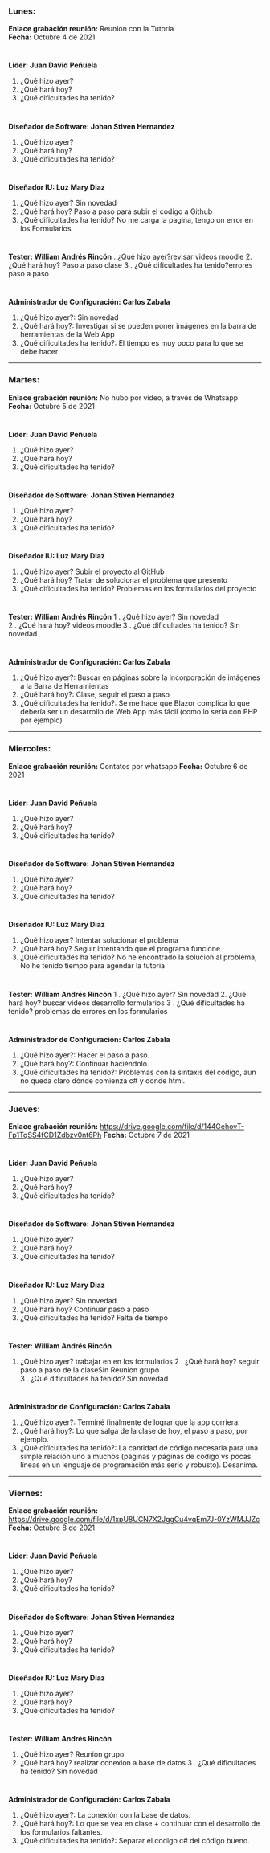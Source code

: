 ### Lunes:
**Enlace grabación reunión:** Reunión con la Tutoría  
**Fecha:** Octubre 4 de 2021
#
**Lider: Juan David Peñuela**
  1. ¿Qué hizo ayer? 
  2. ¿Qué hará hoy? 
  3. ¿Qué dificultades ha tenido? 
#
**Diseñador de Software: Johan Stiven Hernandez**
  1. ¿Qué hizo ayer? 
  2. ¿Qué hará hoy? 
  3. ¿Qué dificultades ha tenido? 
#
**Diseñador IU: Luz Mary Diaz**
  1. ¿Qué hizo ayer? Sin novedad
  2. ¿Qué hará hoy? Paso a paso para subir el codigo a Github
  3. ¿Qué dificultades ha tenido? No me carga la pagina, tengo un error en los Formularios
#
**Tester: William Andrés Rincón**
  . ¿Qué hizo ayer?revisar videos moodle
  2.¿Qué hará hoy? Paso a paso  clase
  3 . ¿Qué dificultades ha tenido?errores paso a paso
#
**Administrador de Configuración: Carlos Zabala**
  1. ¿Qué hizo ayer?: Sin novedad
  2. ¿Qué hará hoy?: Investigar si se pueden poner imágenes en la barra de herramientas de la Web App
  3. ¿Qué dificultades ha tenido?: El tiempo es muy poco para lo que se debe hacer
****************************************************************************************************
### Martes:
**Enlace grabación reunión:** No hubo por video, a través de Whatsapp
**Fecha:** Octubre 5 de 2021
#
**Lider: Juan David Peñuela**
  1. ¿Qué hizo ayer? 
  2. ¿Qué hará hoy? 
  3. ¿Qué dificultades ha tenido? 
#
**Diseñador de Software: Johan Stiven Hernandez**
  1. ¿Qué hizo ayer? 
  2. ¿Qué hará hoy? 
  3. ¿Qué dificultades ha tenido? 
#
**Diseñador IU: Luz Mary Diaz**
  1. ¿Qué hizo ayer? Subir el proyecto al GitHub
  2. ¿Qué hará hoy? Tratar de solucionar el problema que presento
  3. ¿Qué dificultades ha tenido? Problemas en los formularios del proyecto
#
**Tester: William Andrés Rincón**
  1 . ¿Qué hizo ayer?    Sin novedad      
  2 . ¿Qué hará hoy?  videos moodle
  3 . ¿Qué dificultades ha tenido?  Sin novedad
#
**Administrador de Configuración: Carlos Zabala**
  1. ¿Qué hizo ayer?: Buscar en páginas sobre la incorporación de imágenes a la Barra de Herramientas
  2. ¿Qué hará hoy?: Clase, seguir el paso a paso
  3. ¿Qué dificultades ha tenido?: Se me hace que Blazor complica lo que debería ser un desarrollo de Web App más fácil (como lo sería con PHP por ejemplo)
****************************************************************************************************
### Miercoles:
**Enlace grabación reunión:** Contatos por whatsapp
**Fecha:** Octubre 6 de 2021
#
**Lider: Juan David Peñuela**
  1. ¿Qué hizo ayer? 
  2. ¿Qué hará hoy? 
  3. ¿Qué dificultades ha tenido? 
#
**Diseñador de Software: Johan Stiven Hernandez**
  1. ¿Qué hizo ayer? 
  2. ¿Qué hará hoy? 
  3. ¿Qué dificultades ha tenido? 
#
**Diseñador IU: Luz Mary Diaz**
  1. ¿Qué hizo ayer? Intentar solucionar el problema
  2. ¿Qué hará hoy? Seguir intentando que el programa funcione
  3. ¿Qué dificultades ha tenido? No he encontrado la solucion al problema, No he tenido tiempo para agendar la tutoria
#
**Tester: William Andrés Rincón**
  1 . ¿Qué hizo ayer?   Sin novedad 
  2. ¿Qué hará hoy?   buscar videos desarrollo formularios
  3 . ¿Qué dificultades ha tenido? problemas de errores en los formularios
#
**Administrador de Configuración: Carlos Zabala**
  1. ¿Qué hizo ayer?: Hacer el paso a paso.
  2. ¿Qué hará hoy?: Continuar haciéndolo.
  3. ¿Qué dificultades ha tenido?: Problemas con la sintaxis del código, aun no queda claro dónde comienza c# y donde html.
****************************************************************************************************
### Jueves:
**Enlace grabación reunión:** <https://drive.google.com/file/d/144GehovT-Fp1TqSS4fCD1Zdbzv0nt6Ph>
**Fecha:** Octubre 7 de 2021
#
**Lider: Juan David Peñuela**
  1. ¿Qué hizo ayer? 
  2. ¿Qué hará hoy? 
  3. ¿Qué dificultades ha tenido? 
#
**Diseñador de Software: Johan Stiven Hernandez**
  1. ¿Qué hizo ayer? 
  2. ¿Qué hará hoy? 
  3. ¿Qué dificultades ha tenido? 
#
**Diseñador IU: Luz Mary Diaz**
  1. ¿Qué hizo ayer? Sin novedad
  2. ¿Qué hará hoy? Continuar paso a paso
  3. ¿Qué dificultades ha tenido? Falta de tiempo
#
**Tester: William Andrés Rincón**
  1. ¿Qué hizo ayer?  trabajar en  en los formularios
  2 . ¿Qué hará hoy?  seguir paso a paso de la claseSin  Reunion grupo    
  3 . ¿Qué dificultades ha tenido?  Sin novedad 
#
**Administrador de Configuración: Carlos Zabala**
  1. ¿Qué hizo ayer?: Terminé finalmente de lograr que la app corriera.
  2. ¿Qué hará hoy?: Lo que salga de la clase de hoy, el paso a paso, por ejemplo.
  3. ¿Qué dificultades ha tenido?: La cantidad de código necesaria para una símple relación uno a muchos (páginas y páginas de codigo vs pocas líneas en un lenguaje de programación más serio y robusto). Desanima.
****************************************************************************************************
### Viernes:
**Enlace grabación reunión:** <https://drive.google.com/file/d/1xpU8UCN7X2JggCu4vqEm7J-0YzWMJJZc>
**Fecha:** Octubre 8 de 2021
#
**Lider: Juan David Peñuela**
  1. ¿Qué hizo ayer? 
  2. ¿Qué hará hoy? 
  3. ¿Qué dificultades ha tenido? 
#
**Diseñador de Software: Johan Stiven Hernandez**
  1. ¿Qué hizo ayer? 
  2. ¿Qué hará hoy? 
  3. ¿Qué dificultades ha tenido? 
#
**Diseñador IU: Luz Mary Diaz**
  1. ¿Qué hizo ayer? 
  2. ¿Qué hará hoy? 
  3. ¿Qué dificultades ha tenido? 
#
**Tester: William Andrés Rincón**
  1. ¿Qué hizo ayer?  Reunion grupo
  2. ¿Qué hará hoy?   realizar conexion a base de datos
  3   . ¿Qué dificultades ha tenido? Sin novedad
#
**Administrador de Configuración: Carlos Zabala**
  1. ¿Qué hizo ayer?: La conexión con la base de datos.
  2. ¿Qué hará hoy?: Lo que se vea en clase + continuar con el desarrollo de los formularios faltantes.
  3. ¿Qué dificultades ha tenido?: Separar el codigo c# del código bueno.
